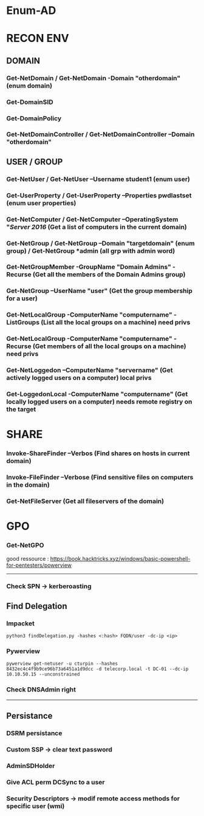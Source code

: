 # Enum-AD

# RECON ENV

## DOMAIN

### Get-NetDomain / Get-NetDomain -Domain "otherdomain" (enum domain)

### Get-DomainSID

### Get-DomainPolicy

### Get-NetDomainController / Get-NetDomainController –Domain "otherdomain"

## USER / GROUP

### Get-NetUser / Get-NetUser –Username student1 (enum user)

### Get-UserProperty / Get-UserProperty –Properties pwdlastset (enum user properties)

### Get-NetComputer / Get-NetComputer –OperatingSystem "*Server 2016* (Get a list of computers in the current domain)

### Get-NetGroup / Get-NetGroup –Domain "targetdomain" (enum group) / Get-NetGroup *admin (all grp with admin word)

### Get-NetGroupMember -GroupName "Domain Admins" -Recurse (Get all the members of the Domain Admins group)

### Get-NetGroup –UserName "user" (Get the group membership for a user)

### Get-NetLocalGroup -ComputerName "computername" -ListGroups (List all the local groups on a machine) need privs

### Get-NetLocalGroup -ComputerName "computername" -Recurse (Get members of all the local groups on a machine) need privs

### Get-NetLoggedon –ComputerName "servername" (Get actively logged users on a computer) local privs

### Get-LoggedonLocal -ComputerName "computername" (Get locally logged users on a computer) needs remote registry on the target

# SHARE

### Invoke-ShareFinder –Verbos (Find shares on hosts in current domain)

### Invoke-FileFinder –Verbose (Find sensitive files on computers in the domain)

### Get-NetFileServer (Get all fileservers of the domain)

# GPO

### Get-NetGPO 






good ressource : https://book.hacktricks.xyz/windows/basic-powershell-for-pentesters/powerview

--------------------------------------------------------------

### Check SPN -> kerberoasting

## Find Delegation

### Impacket
```python3 findDelegation.py -hashes <:hash> FQDN/user -dc-ip <ip>```
### Pywerview 
```pywerview get-netuser -u cturpin --hashes 8432ec4c4f9b9ce96b73a6451a1d9dcc -d telecorp.local -t DC-01 --dc-ip 10.10.50.15 --unconstrained```

### Check DNSAdmin right

-----------------------------------------------

## Persistance

### DSRM persistance

### Custom SSP -> clear text password

### AdminSDHolder

### Give ACL perm DCSync to a user

### Security Descriptors -> modif remote access methods for specific user (wmi)

